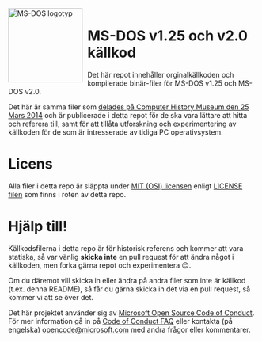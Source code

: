 <img width="150" height="150" align="left" style="float: left; margin: 0 10px 0 0;" alt="MS-DOS logotyp" src="https://github.com/Microsoft/MS-DOS/blob/master/msdos-logo.png">

# MS-DOS v1.25 och v2.0 källkod
Det här repot innehåller orginalkällkoden och kompilerade binär-filer för MS-DOS v1.25 och MS-DOS v2.0.

Det här är samma filer som [delades på Computer History Museum den 25 Mars 2014]( http://www.computerhistory.org/atchm/microsoft-ms-dos-early-source-code/) och är publicerade i detta repot för de ska vara lättare att hitta och referera till, samt för att tillåta utforskning och experimentering av källkoden för de som är intresserade av tidiga PC operativsystem.

# Licens
Alla filer i detta repo är släppta under [MIT (OSI) licensen]( https://en.wikipedia.org/wiki/MIT_License) enligt [LICENSE filen](https://github.com/Microsoft/MS-DOS/blob/master/LICENSE.md) som finns i roten av detta repo.

# Hjälp till!
Källkodsfilerna i detta repo är för historisk referens och kommer att vara statiska, så var vänlig **skicka inte** en pull request för att ändra något i källkoden, men forka gärna repot och experimentera 😊.

Om du däremot vill skicka in eller ändra på andra filer som inte är källkod (t.ex. denna README), så får du gärna skicka in det via en pull request, så kommer vi att se över det.

Det här projektet använder sig av [Microsoft Open Source Code of Conduct](https://opensource.microsoft.com/codeofconduct/). För mer information gå in på [Code of Conduct FAQ](https://opensource.microsoft.com/codeofconduct/faq/) eller kontakta (på engelska) [opencode@microsoft.com](mailto:opencode@microsoft.com) med andra frågor eller kommentarer.
